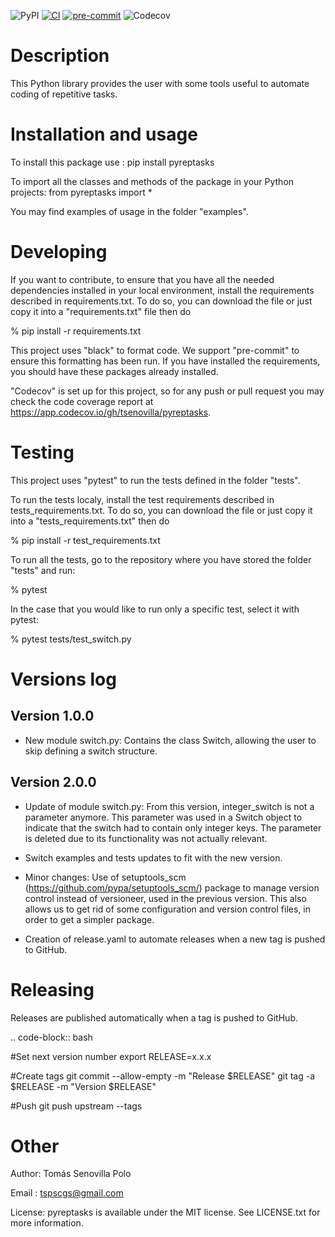 ![PyPI](https://img.shields.io/pypi/v/pyreptasks)
[![CI](https://github.com/tsenovilla/pyreptasks/actions/workflows/ci.yaml/badge.svg)](https://github.com/tsenovilla/pyreptasks/actions/workflows/ci.yaml)
[![pre-commit](https://github.com/tsenovilla/pyreptasks/actions/workflows/pre-commit.yaml/badge.svg)](https://github.com/tsenovilla/pyreptasks/actions/workflows/pre-commit.yaml)
![Codecov](https://img.shields.io/codecov/c/gh/tsenovilla/pyreptasks)


Description
===========

This Python library provides the user with some tools useful to automate coding of repetitive tasks.

Installation and usage
======================

To install this package use : pip install pyreptasks

To import all the classes and methods of the package in your Python projects: from pyreptasks import *

You may find examples of usage in the folder "examples".

Developing
==========

If you want to contribute, to ensure that you have all the needed dependencies installed in your local environment, install the requirements described in requirements.txt. To do so, you can download the file or just copy it into a "requirements.txt" file then do

% pip install -r requirements.txt

This project uses "black" to format code. We support "pre-commit" to ensure this formatting has been run. If you have installed the requirements, you should have these packages already installed.

"Codecov" is set up for this project, so for any push or pull request you may check the code coverage report at https://app.codecov.io/gh/tsenovilla/pyreptasks. 

Testing
=======

This project uses "pytest" to run the tests defined in the folder "tests". 

To run the tests localy, install the test requirements described in tests_requirements.txt. To do so, you can download the file or just copy it into a "tests_requirements.txt" then do

% pip install -r test_requirements.txt

To run all the tests, go to the repository where you have stored the folder "tests" and run:

% pytest

In the case that you would like to run only a specific test, select it with pytest:

% pytest tests/test_switch.py

Versions log
============

Version 1.0.0
-------------

- New module switch.py: Contains the class Switch, allowing the user to skip defining a switch structure.

Version 2.0.0
-------------

- Update of module switch.py: From this version, integer_switch is not a parameter anymore. This parameter was used in 
  a Switch object to indicate that the switch had to contain only integer keys. The parameter is deleted due to its
  functionality was not actually relevant. 

- Switch examples and tests updates to fit with the new version.

- Minor changes: Use of setuptools_scm (https://github.com/pypa/setuptools_scm/) package to manage version control instead of versioneer, used in the previous version. This also allows us to get rid of some configuration and version control files, in order to get a simpler package. 

- Creation of release.yaml to automate releases when a new tag is pushed to GitHub. 

Releasing
=========

Releases are published automatically when a tag is pushed to GitHub.

.. code-block:: bash

  #Set next version number
  export RELEASE=x.x.x

  #Create tags
  git commit --allow-empty -m "Release $RELEASE"
  git tag -a $RELEASE -m "Version $RELEASE"

  #Push
  git push upstream --tags


Other
=====

Author: Tomás Senovilla Polo

Email : tspscgs@gmail.com

License: pyreptasks is available under the MIT license. See LICENSE.txt for more information.
